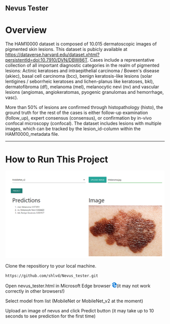 ## Nevus Tester

# Overview

The HAM10000 dataset is composed of 10.015 dermatoscopic images of pigmented skin lesions. This dataset is pubicly available at https://dataverse.harvard.edu/dataset.xhtml?persistentId=doi:10.7910/DVN/DBW86T. 
Cases include a representative collection of all important diagnostic categories in the realm of pigmented lesions: Actinic keratoses and intraepithelial carcinoma / Bowen's disease (akiec), basal cell carcinoma (bcc), benign keratosis-like lesions (solar lentigines / seborrheic keratoses and lichen-planus like keratoses, bkl), dermatofibroma (df), melanoma (mel), melanocytic nevi (nv) and vascular lesions (angiomas, angiokeratomas, pyogenic granulomas and hemorrhage, vasc).

More than 50% of lesions are confirmed through histopathology (histo), the ground truth for the rest of the cases is either follow-up examination (follow_up), expert consensus (consensus), or confirmation by in-vivo confocal microscopy (confocal). The dataset includes lesions with multiple images, which can be tracked by the lesion_id-column within the HAM10000_metadata file.

<hr>

# How to Run This Project

<img src="img/pred_ex.png" width="950"></img>


Clone the repositiory to your local machine.

``` Batchfile
https://github.com/shlvd/Nevus_tester.git
```

Open nevus_tester.html in Microsoft Edge browser <img src="img/edge_logo.png" width='15'></img>(it may not work correctly in other browsers!)

Select model from list (MobileNet or MobileNet_v2 at the moment)

Upload an image of nevus and click Predict button (it may take up to 10 seconds to see prediction for the first time)
